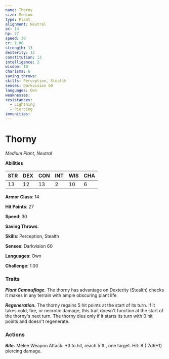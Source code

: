 ```yaml
---
name: Thorny
size: Medium
type: Plant
alignment: Neutral
ac: 14
hp: 27
speed: 30
cr: 1.00
strength: 13
dexterity: 12
constitution: 13
intelligence: 2
wisdom: 10
charisma: 6
saving_throws: 
skills: Perception, Stealth
senses: Darkvision 60
languages: Own
weaknesses:
resistances:
  - Lightning
  - Piercing
immunities:
---
```


# Thorny

*Medium Plant, Neutral*

**Abilities**

| STR | DEX | CON | INT | WIS | CHA |
| --- | --- | --- | --- | --- | --- |
| 13 | 12 | 13 | 2 | 10 | 6 |

**Armor Class**: 14

**Hit Points**: 27

**Speed**: 30

**Saving Throws**: 

**Skills**: Perception, Stealth

**Senses**: Darkvision 60

**Languages**: Own

**Challenge**: 1.00


### Traits
***Plant Camouflage.*** The thorny has advantage on Dexterity (Stealth) checks it makes in any terrain with ample obscuring plant life.

***Regeneration.*** The thorny regains 5 hit points at the start of its turn. If it takes cold, fire, or necrotic damage, this trait doesn't function at the start of the thorny's next turn. The thorny dies only if it starts its turn with 0 hit points and doesn't regenerate.


### Actions
***Bite.*** Melee Weapon Attack:  +3 to hit, reach 5 ft., one target. Hit: 8 ( 2d6+1) piercing damage.


